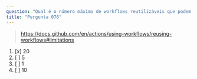 ```yaml
---
question: "Qual é o número máximo de workflows reutilizáveis que podem ser chamados a partir de um único arquivo de workflow?"
title: "Pergunta 076"
---
```



> https://docs.github.com/en/actions/using-workflows/reusing-workflows#limitations
1. [x] 20
1. [ ] 5
1. [ ] 1
1. [ ] 10

